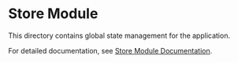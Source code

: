 # Store Module

This directory contains global state management for the application.

For detailed documentation, see [Store Module Documentation](../../docs/store.md). 